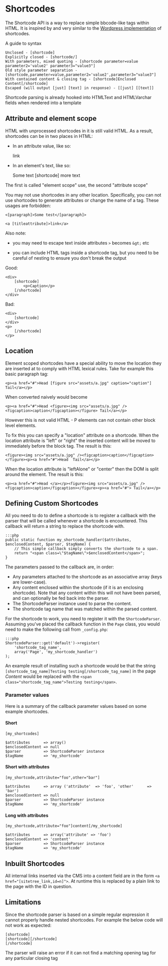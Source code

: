 # Shortcodes

The Shortcode API is a way to replace simple bbcode-like tags within HTML. It is inspired by and very similar to 
the [Wordpress implementation](http://codex.wordpress.org/Shortcode_API) of shortcodes.

A guide to syntax

	Unclosed - [shortcode]
	Explicitly closed - [shortcode/]
	With parameters, mixed quoting - [shortcode parameter=value parameter2='value2' parameter3="value3"]
	Old style parameter separation - [shortcode,parameter=value,parameter2='value2',parameter3="value3"]
	With contained content & closing tag - [shortcode]Enclosed Content[/shortcode]
	Escaped (will output [just] [text] in response) - [[just] [[text]]

Shortcode parsing is already hooked into HTMLText and HTMLVarchar fields when rendered into a template

## Attribute and element scope

HTML with unprocessed shortcodes in it is still valid HTML. As a result, shortcodes can be in two places in HTML:

 - In an attribute value, like so:

	<a title="[title]">link</a>
	
 - In an element's text, like so:

	<p>
		Some text [shortcode] more text
	</p>

The first is called "element scope" use, the second "attribute scope"

You may not use shortcodes in any other location. Specifically, you can not use shortcodes to generate attributes or 
change the name of a tag. These usages are forbidden:

	<[paragraph]>Some test</[paragraph]>

	<a [titleattribute]>link</a>

Also note:

  - you may need to escape text inside attributes `>` becomes `&gt;` etc
  
  - you can include HTML tags inside a shortcode tag, but you need to be careful of nesting to ensure you don't
    break the output
    
Good:

	<div>
		[shortcode]
			<p>Caption</p>
		[/shortcode]
	</div>

Bad:

	<div>
		[shortcode]
	</div>
	<p>
		[/shortcode]
	</p>

## Location

Element scoped shortcodes have a special ability to move the location they are inserted at to comply with
HTML lexical rules. Take for example this basic paragraph tag:

	<p><a href="#">Head [figure src="assets/a.jpg" caption="caption"] Tail</a></p>
	
When converted naively would become

	<p><a href="#">Head <figure><img src="assets/a.jpg" /><figcaption>caption</figcaption></figure> Tail</a></p>

However this is not valid HTML - P elements can not contain other block level elements.

To fix this you can specify a "location" attribute on a shortcode. When the location attribute is "left" or "right"
the inserted content will be moved to immediately before the block tag. The result is this:

	<figure><img src="assets/a.jpg" /><figcaption>caption</figcaption></figure><p><a href="#">Head  Tail</a></p>

When the location attribute is "leftAlone" or "center" then the DOM is split around the element. The result is this:

	<p><a href="#">Head </a></p><figure><img src="assets/a.jpg" /><figcaption>caption</figcaption></figure><p><a href="#"> Tail</a></p>

## Defining Custom Shortcodes

All you need to do to define a shortcode is to register a callback with the parser that will be called whenever a
shortcode is encountered. This callback will return a string to replace the shortcode with.

	:::php
	public static function my_shortcode_handler($attributes, $enclosedContent, $parser, $tagName) {
		// This simple callback simply converts the shortcode to a span.
		return "<span class=\"$tagName\">$enclosedContent</span>";
	}

The parameters passed to the callback are, in order:

* Any parameters attached to the shortcode as an associative array (keys are lower-case).
* Any content enclosed within the shortcode (if it is an enclosing shortcode). Note that any content within this will
not have been parsed, and can optionally be fed back into the parser.
* The ShortcodeParser instance used to parse the content.
* The shortcode tag name that was matched within the parsed content.

For the shortcode to work, you need to register it with the `ShortcodeParser`. Assuming you've placed the
callback function in the `Page` class, you would need to make the following call from `_config.php`:

	:::php
	ShortcodeParser::get('default')->register(
		'shortcode_tag_name',
		array('Page', 'my_shortcode_handler')
	);

An example result of installing such a shortcode would be that the string `[shortcode_tag_name]Testing
testing[/shortcode_tag_name]` in the page *Content* would be replaced with the `<span class="shortcode_tag_name">Testing
testing</span>`.

### Parameter values

Here is a summary of the callback parameter values based on some example shortcodes.

#### Short

	[my_shortcodes]

	$attributes      => array()
	$enclosedContent => null
	$parser          => ShortcodeParser instance
	$tagName         => 'my_shortcode'

#### Short with attributes

	[my_shortcode,attribute="foo",other="bar"]

	$attributes      => array ('attribute'  => 'foo', 'other'      => 'bar')
	$enclosedContent => null
	$parser          => ShortcodeParser instance
	$tagName         => 'my_shortcode'

#### Long with attributes

	[my_shortcode,attribute="foo"]content[/my_shortcode]

	$attributes      => array('attribute' => 'foo')
	$enclosedContent => 'content'
	$parser          => ShortcodeParser instance
	$tagName         => 'my_shortcode'

## Inbuilt Shortcodes

All internal links inserted via the CMS into a content field are in the form `<a href="[sitetree_link,id=n]">`. At
runtime this is replaced by a plain link to the page with the ID in question.

## Limitations

Since the shortcode parser is based on a simple regular expression it cannot properly handle nested shortcodes. For
example the below code will not work as expected:

	[shortcode]
	[shortcode][/shortcode]
	[/shortcode]

The parser will raise an error if it can not find a matching opening tag for any particular closing tag
